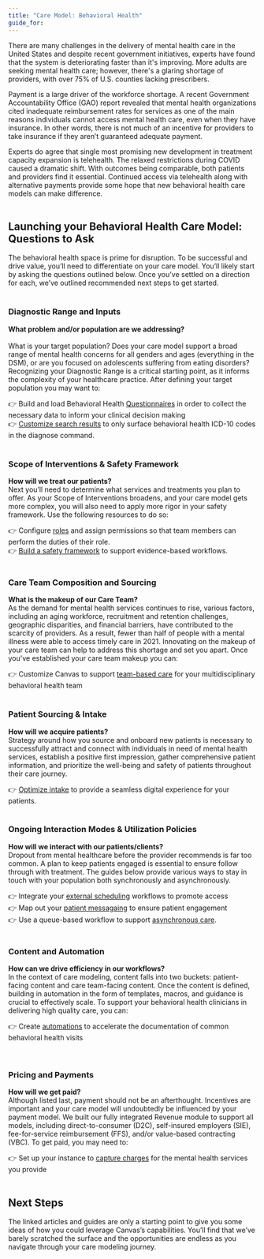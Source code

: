 ```yaml
---
title: "Care Model: Behavioral Health"
guide_for:
---
```


There are many challenges in the delivery of mental health care in the United States and despite recent government initiatives, experts have found that the system is deteriorating faster than it's improving. More adults are seeking mental health care; however, there's a glaring shortage of providers, with over 75% of U.S. counties lacking prescribers.

Payment is a large driver of the workforce shortage. A recent Government Accountability Office (GAO) report revealed that mental health organizations cited inadequate reimbursement rates for services as one of the main reasons individuals cannot access mental health care, even when they have insurance. In other words, there is not much of an incentive for providers to take insurance if they aren’t guaranteed adequate payment.

Experts do agree that single most promising new development in treatment capacity expansion is telehealth. The relaxed restrictions during COVID caused a dramatic shift. With outcomes being comparable, both patients and providers find it essential. Continued access via telehealth along with alternative payments provide some hope that new behavioral health care models can make difference. 
<br>
<br>
## Launching your Behavioral Health Care Model: Questions to Ask
The behavioral health space is prime for disruption. To be successful and drive value, you’ll need to differentiate on your care model. You’ll likely start by asking the questions outlined below. Once you’ve settled on a direction for each, we’ve outlined recommended next steps to get started. <br> <br> 

### Diagnostic Range and Inputs
**What problem and/or population are we addressing?**
<br>  
What is your target population? Does your care model support a broad range of mental health concerns for all genders and ages (everything in the DSM), or are you focused on adolescents suffering from eating disorders? Recognizing your Diagnostic Range is a critical starting point, as it informs the complexity of your healthcare practice. After defining your target population you may want to: 
<br>

👉 Build and load Behavioral Health [Questionnaires](/guides/bh-configuration/#questionnaires) in order to collect the necessary data to inform your clinical decision making<br>
👉 [Customize search results](/guides/customize-search-results) to only surface behavioral health ICD-10 codes in the diagnose command.     
<br>
### Scope of Interventions & Safety Framework
**How will we treat our patients?**
<br>
Next you’ll need to determine what services and treatments you plan to offer. As your Scope of Interventions broadens, and your care model gets more complex, you will also need to apply more rigor in your safety framework. Use the following resources to do so:
<br>

👉 Configure [roles](/guides/bh-configuration/#roles) and assign permissions so that team members can perform the duties of their role. <br>
👉 [Build a safety framework](/guides/build-a-safety-framework) to support evidence-based workflows.
<br><br>
### Care Team Composition and Sourcing
**What is the makeup of our Care Team?**
<br> 
As the demand for mental health services continues to rise, various factors, including an aging workforce, recruitment and retention challenges, geographic disparities, and financial barriers, have contributed to the scarcity of providers. As a result, fewer than half of people with a mental illness were able to access timely care in 2021. Innovating on the makeup of your care team can help to address this shortage and set you apart. Once you've established your care team makeup you can:
<br>

👉 Customize Canvas to support [team-based care](/guides/team-based-care) for your multidisciplinary behavioral health team
<br><br>
### Patient Sourcing & Intake
**How will we acquire patients?**
<br>
Strategy around how you source and onboard new patients is necessary to successfully attract and connect with individuals in need of mental health services, establish a positive first impression, gather comprehensive patient information, and prioritize the well-being and safety of patients throughout their care journey.<br>

👉 [Optimize intake](/guides/optimize-patient-intake) to provide a seamless digital experience for your patients. 
<br><br>
### Ongoing Interaction Modes & Utilization Policies
**How will we interact with our patients/clients?**
<br>
Dropout from mental healthcare before the provider recommends is far too common. A plan to keep patients engaged is essential to ensure follow through with treatment. The guides below provide various ways to stay in touch with your population both synchronously and asynchronously.   <br>

👉 Integrate your [external scheduling](/guides/external-scheduling) workflows to promote access <br>
👉 Map out your [patient messagaing](/guides/patient-messaging) to ensure patient engagement <br>
👉 Use a queue-based workflow to support [asynchronous care](/guides/asynchronous-care).
<br><br>
### Content and Automation
**How can we drive efficiency in our workflows?**
<br>
In the context of care modeling, content falls into two buckets: patient-facing content and care team-facing content. Once the content is defined, building in automation in the form of templates, macros, and guidance is crucial to effectively scale. To support your behavioral health clinicians in delivering high quality care, you can: <br>

👉 Create [automations](/documentation/automations) to accelerate the documentation of common behavioral health visits<br>
<br><br>
### Pricing and Payments
**How will we get paid?** 
<br>
Although listed last, payment should not be an afterthought. Incentives are important and your care model will undoubtedly be influenced by your payment model. We built our fully integrated Revenue module to support all models, including direct-to-consumer (D2C), self-insured employers (SIE), fee-for-service reimbursement (FFS), and/or value-based contracting (VBC). To get paid, you may need to:<br>

👉 Set up your instance to [capture charges](/guides/capture-charges) for the mental health services you provide<br>
<br>
## Next Steps

The linked articles and guides are only a starting point to give you some ideas of how you could leverage Canvas’s capabilities. You’ll find that we’ve barely scratched the surface and the opportunities are endless as you navigate through your care modeling journey.









